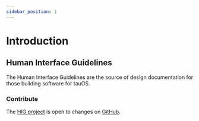 ```yaml
---
sidebar_position: 1
---
```


# Introduction

## Human Interface Guidelines

The Human Interface Guidelines are the source of design documentation for those building software for tauOS.

### Contribute

The [HIG project](https://github.com/tau-OS/devdocs/tree/main/docs/hig) is open to changes on [GitHub](https://github.com/tau-OS).
